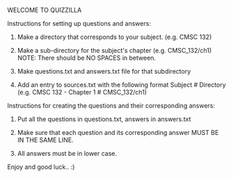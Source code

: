WELCOME TO QUIZZILLA

Instructions for setting up questions and answers:

1. Make a directory that corresponds to your subject. (e.g. CMSC 132)

2. Make a sub-directory for the subject's chapter (e.g. CMSC_132/ch1)
	NOTE: There should be NO SPACES in between.

3. Make questions.txt and answers.txt file for that subdirectory

4. Add an entry to sources.txt with the following format
	Subject # Directory (e.g. CMSC 132 - Chapter 1 # CMSC_132/ch1)

Instructions for creating the questions and their corresponding answers:

1. Put all the questions in questions.txt, answers in answers.txt

2. Make sure that each question and its corresponding answer MUST BE IN THE SAME LINE.

3. All answers must be in lower case.


Enjoy and good luck.. :)
